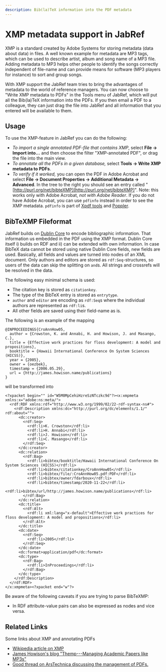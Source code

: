 ```yaml
---
description: Bib(la)TeX information into the PDF metadata
---
```


# XMP metadata support in JabRef

XMP is a standard created by Adobe Systems for storing metadata (data about data) in files. A well known example for metadata are MP3 tags, which can be used to describe artist, album and song name of a MP3 file. Adding metadata to MP3 helps other people to identify the songs correctly independent of file-name and can provide means for software (MP3 players for instance) to sort and group songs.

With XMP support the JabRef team tries to bring the advantages of metadata to the world of reference managers. You can now choose to "Write XMP metadata to PDFs" in the Tools menu of JabRef, which will put all the Bib(la)TeX information into the PDFs. If you then email a PDF to a colleague, they can just drag the file into JabRef and all information that you entered will be available to them.

## Usage

To use the XMP-feature in JabRef you can do the following:

* _To import a single annotated PDF-file_ _that contains XMP_, select **File → Import into...** and then choose the filter "XMP-annotated PDF", or drag the file into the main view.
* _To annotate all the PDFs in a given database,_ select **Tools → Write XMP metadata to PDFs**.
* _To verify if it worked,_ you can open the PDF in Adobe Acrobat and select **File → Document Properties → Additional Metadata → Advanced**. In the tree to the right you should see an entry called "[http://purl.org/net/bibteXMP](http://purl.org/net/bibteXMP)". Note: this works only with Adobe Acrobat, _not with Adobe Reader_. If you do not have Adobe Acrobat, you can use `pdfinfo` instead in order to see the XMP metadata. `pdfinfo` is part of [Xpdf tools](http://www.foolabs.com/xpdf/) and [Poppler](http://poppler.freedesktop.org).

## BibTeXMP Fileformat

JabRef builds on [Dublin Core](https://en.wikipedia.org/wiki/Dublin\_Core) to encode bibliographic information. That information us embedded in the PDF using the XMP format. Dublin Core itself i) builds on RDF and ii) can be extended with own information. In case BibTeX data cannot be stored using native Dublin Core fields, new fields are used. Basically, all fields and values are turned into nodes of an XML document. Only authors and editors are stored as `rdf:Seq`-structures, so users of the data can skip the splitting on `and`s. All strings and crossrefs will be resolved in the data.

The following easy minimal schema is used:

* The citation key is stored as `citationkey`.
* The type of the BibTeX entry is stored as `entrytype`.
* `author` and `editor` are encoding as `rdf:Seq`s where the individual authors are represented as `rdf:li`s.
* All other fields are saved using their field-name as is.

The following is an example of the mapping

```
@INPROCEEDINGS{CroAnnHow05,
  author = {Crowston, K. and Annabi, H. and Howison, J. and Masango, C.},
  title = {Effective work practices for floss development: A model and propositions},
  booktitle = {Hawaii International Conference On System Sciences (HICSS)},
  year = {2005},
  owner = {oezbek},
  timestamp = {2006.05.29},
  url = {http://james.howison.name/publications}
}
```

will be transformed into

```markup
<?xpacket begin="﻿" id="W5M0MpCehiHzreSzNTczkc9d"?><x:xmpmeta xmlns:x="adobe:ns:meta/">
  <rdf:RDF xmlns:rdf="http://www.w3.org/1999/02/22-rdf-syntax-ns#">
    <rdf:Description xmlns:dc="http://purl.org/dc/elements/1.1/" rdf:about="">
      <dc:creator>
        <rdf:Seq>
          <rdf:li>K. Crowston</rdf:li>
          <rdf:li>H. Annabi</rdf:li>
          <rdf:li>J. Howison</rdf:li>
          <rdf:li>C. Masango</rdf:li>
        </rdf:Seq>
      </dc:creator>
      <dc:relation>
        <rdf:Bag>
          <rdf:li>bibtex/booktitle/Hawaii International Conference On System Sciences (HICSS)</rdf:li>
          <rdf:li>bibtex/citationkey/CroAnnHow05</rdf:li>
          <rdf:li>bibtex/file/:CroAnnHow05.pdf:PDF</rdf:li>
          <rdf:li>bibtex/owner/fdarboux</rdf:li>
          <rdf:li>bibtex/timestamp/2020-11-22</rdf:li>
          <rdf:li>bibtex/url/http://james.howison.name/publications</rdf:li>
        </rdf:Bag>
      </dc:relation>
      <dc:title>
        <rdf:Alt>
          <rdf:li xml:lang="x-default">Effective work practices for floss development: A model and propositions</rdf:li>
        </rdf:Alt>
      </dc:title>
      <dc:date>
        <rdf:Seq>
          <rdf:li>2005</rdf:li>
        </rdf:Seq>
      </dc:date>
      <dc:format>application/pdf</dc:format>
      <dc:type>
        <rdf:Bag>
          <rdf:li>InProceedings</rdf:li>
        </rdf:Bag>
      </dc:type>
    </rdf:Description>
  </rdf:RDF>
</x:xmpmeta><?xpacket end="w"?>
```

Be aware of the following caveats if you are trying to parse BibTeXMP:

* In RDF attribute-value pairs can also be expressed as nodes and vice versa.

## Related Links

Some links about XMP and annotating PDFs

* [Wikipedia article on XMP](https://en.wikipedia.org/wiki/Extensible\_Metadata\_Platform)
* [James Howison's blog "Themp---Managing Academic Papers like MP3s"](https://web.archive.org/web/20110424121251/http://freelancepropaganda.com/themp/)
* [Good thread on ArsTechnica discussing the management of PDFs.](http://arstechnica.com/civis/viewtopic.php?f=19\&t=408429)
